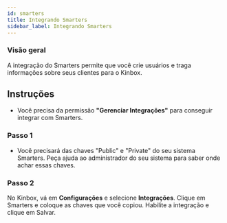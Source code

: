 ```yaml
---
id: smarters
title: Integrando Smarters
sidebar_label: Integrando Smarters
---
```


<!-- <img src="/img/pipedrive/pipedrive.jpg" alt="Pipedrive" width="100%"/> -->

### Visão geral

A integração do Smarters permite que você crie usuários e traga informações sobre seus clientes para o Kinbox.

## Instruções

-   Você precisa da permissão **"Gerenciar Integrações"** para conseguir integrar com Smarters.

### Passo 1

-   Você precisará das chaves "Public" e "Private" do seu sistema Smarters. Peça ajuda ao administrador do seu sistema para saber onde achar essas chaves.

### Passo 2

No Kinbox, vá em **Configurações** e selecione **Integrações**. Clique em Smarters e coloque as chaves que você copiou. Habilite a integração e clique em Salvar.
